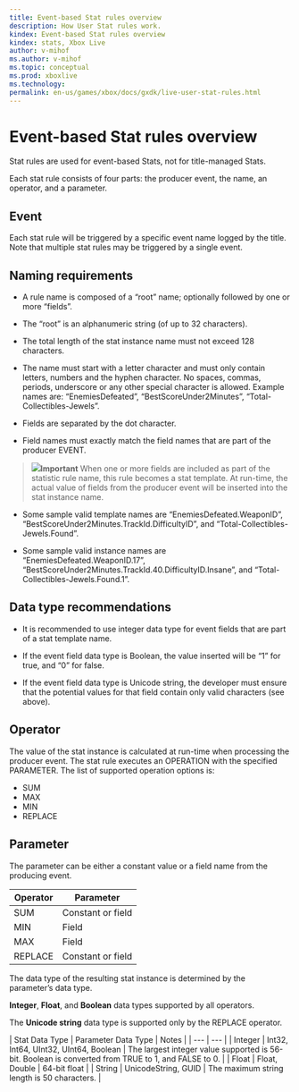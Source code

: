 ```yaml
---
title: Event-based Stat rules overview
description: How User Stat rules work.
kindex: Event-based Stat rules overview
kindex: stats, Xbox Live
author: v-mihof
ms.author: v-mihof
ms.topic: conceptual
ms.prod: xboxlive
ms.technology: 
permalink: en-us/games/xbox/docs/gxdk/live-user-stat-rules.html
---
```


# Event-based Stat rules overview

<!-- from old portal "User Stat Rules" article; https://developer.microsoft.com/games/xbox/docs/xdk/user-stats-rules -->

Stat rules are used for event-based Stats, not for title-managed Stats.

Each stat rule consists of four parts: the producer event, the name, an operator, and a parameter.


## Event

Each stat rule will be triggered by a specific event name logged by the title. Note that multiple stat rules may be triggered by a single event.


## Naming requirements

* A rule name is composed of a “root” name; optionally followed by one or more “fields”.

* The “root” is an alphanumeric string (of up to 32 characters).

* The total length of the stat instance name must not exceed 128 characters.

* The name must start with a letter character and must only contain letters, numbers and the hyphen character. No spaces, commas, periods, underscore or any other special character is allowed. Example names are: “EnemiesDefeated”, “BestScoreUnder2Minutes”, “Total-Collectibles-Jewels”.

* Fields are separated by the dot character.

* Field names must exactly match the field names that are part of the producer EVENT.

> ![](note.gif)**Important** When one or more fields are included as part of the statistic rule name, this rule becomes a stat template. At run-time, the actual value of fields from the producer event will be inserted into the stat instance name.

* Some sample valid template names are “EnemiesDefeated.WeaponID”, “BestScoreUnder2Minutes.TrackId.DifficultyID”, and “Total-Collectibles-Jewels.Found”.

* Some sample valid instance names are “EnemiesDefeated.WeaponID.17”, “BestScoreUnder2Minutes.TrackId.40.DifficultyID.Insane”, and “Total-Collectibles-Jewels.Found.1”.


## Data type recommendations

* It is recommended to use integer data type for event fields that are part of a stat template name.

* If the event field data type is Boolean, the value inserted will be “1” for true, and “0” for false.

* If the event field data type is Unicode string, the developer must ensure that the potential values for that field contain only valid characters (see above).


## Operator

The value of the stat instance is calculated at run-time when processing the producer event. The stat rule executes an OPERATION with the specified PARAMETER. The list of supported operation options is:
* SUM
* MAX
* MIN
* REPLACE


## Parameter

The parameter can be either a constant value or a field name from the producing event.

| Operator | Parameter |
| --- | --- |
| SUM | Constant or field |
| MIN | Field |
| MAX | Field |
| REPLACE | Constant or field |

The data type of the resulting stat instance is determined by the parameter’s data type.

**Integer**, **Float**, and **Boolean** data types supported by all operators.

The **Unicode string** data type is supported only by the REPLACE operator.

| Stat Data Type | Parameter Data Type | Notes |
| --- | --- |
| Integer | Int32, Int64, UInt32, UInt64, Boolean | The largest integer value supported is 56-bit. Boolean is converted from TRUE to 1, and FALSE to 0. |
| Float | Float, Double | 64-bit float |
| String | UnicodeString, GUID | The maximum string length is 50 characters. |
